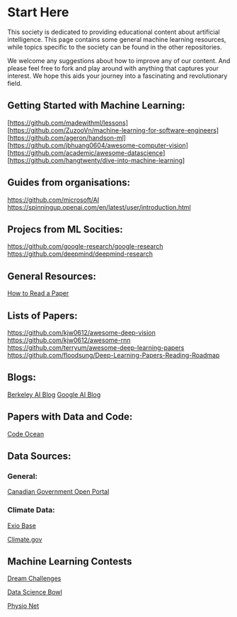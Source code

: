 # Start Here
This society is dedicated to providing educational content about artificial intelligence. This page contains some general machine learning resources, while topics specific to the society can be found in the other repositories. 

We welcome any suggestions about how to improve any of our content. And please feel free to fork and play around with anything that captures your interest. We hope this aids your journey into a fascinating and revolutionary field. 

## Getting Started with Machine Learning:
[https://github.com/madewithml/lessons]
[https://github.com/ZuzooVn/machine-learning-for-software-engineers]
[https://github.com/ageron/handson-ml]
[https://github.com/jbhuang0604/awesome-computer-vision]
[https://github.com/academic/awesome-datascience]
[https://github.com/hangtwenty/dive-into-machine-learning]

## Guides from organisations:
https://github.com/microsoft/AI
https://spinningup.openai.com/en/latest/user/introduction.html

## Projecs from ML Socities:
https://github.com/google-research/google-research
https://github.com/deepmind/deepmind-research


## General Resources:
[How to Read a Paper](http://blizzard.cs.uwaterloo.ca/keshav/home/Papers/data/07/paper-reading.pdf)

## Lists of Papers:
https://github.com/kjw0612/awesome-deep-vision
https://github.com/kjw0612/awesome-rnn
https://github.com/terryum/awesome-deep-learning-papers
https://github.com/floodsung/Deep-Learning-Papers-Reading-Roadmap

## Blogs:
[Berkeley AI Blog](https://bair.berkeley.edu/blog/)
[Google AI Blog](https://ai.googleblog.com/)



## Papers with Data and Code:
[Code Ocean](https://codeocean.com/explore/capsules)

## Data Sources:

### General:
[Canadian Government Open Portal](https://open.canada.ca/data/en/dataset)

### Climate Data:
[Exio Base](https://www.exiobase.eu/)

[Climate.gov](https://www.climate.gov/)

## Machine Learning Contests
[Dream Challenges](http://dreamchallenges.org/)

[Data Science Bowl](https://datasciencebowl.com/)

[Physio Net](https://physionet.org/challenge/)

